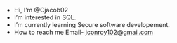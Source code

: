 -  Hi, I’m @Cjacob02
-  I’m interested in SQL.
-  I’m currently learning Secure software developement.
-  How to reach me Email- jconroy102@gmail.com

<!---
Cjacob02/Cjacob02 is a ✨ special ✨ repository because its `README.md` (this file) appears on your GitHub profile.
You can click the Preview link to take a look at your changes.
--->
